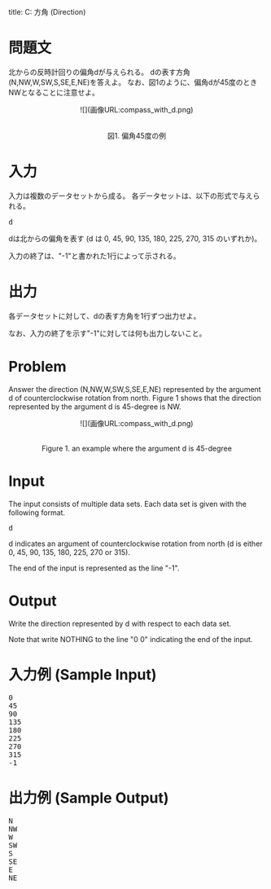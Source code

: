 title: C: 方角 (Direction)

問題文
==
北からの反時計回りの偏角dが与えられる。
dの表す方角(N,NW,W,SW,S,SE,E,NE)を答えよ。
なお、図1のように、偏角dが45度のときNWとなることに注意せよ。

<center>
![](画像URL:compass_with_d.png)

<br>図1. 偏角45度の例 </center>

入力
==
入力は複数のデータセットから成る。
各データセットは、以下の形式で与えられる。

<pre>
d
</pre>

dは北からの偏角を表す (d は 0, 45, 90, 135, 180, 225, 270, 315 のいずれか)。

入力の終了は、"-1"と書かれた1行によって示される。

出力
==
各データセットに対して、dの表す方角を1行ずつ出力せよ。

なお、入力の終了を示す"-1"に対しては何も出力しないこと。

Problem
==
Answer the direction (N,NW,W,SW,S,SE,E,NE) represented by the argument d of counterclockwise rotation from north.
Figure 1 shows that the direction represented by the argument d is 45-degree is NW.

<center>
![](画像URL:compass_with_d.png)

<br>Figure 1. an example where the argument d is 45-degree </center>

Input
==
The input consists of multiple data sets.
Each data set is given with the following format.

<pre>
d
</pre>

d indicates an argument of counterclockwise rotation from north (d is either 0, 45, 90, 135, 180, 225, 270 or 315).

The end of the input is represented as the line "-1".

Output
==
Write the direction represented by d with respect to each data set.

Note that write NOTHING to the line "0 0" indicating the end of the input.

入力例 (Sample Input)
==
<pre>
0
45
90
135
180
225
270
315
-1
</pre>

出力例 (Sample Output)
==
<pre>
N
NW
W
SW
S
SE
E
NE
</pre>
